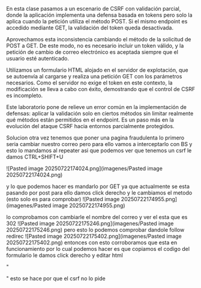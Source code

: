 En esta clase pasamos a un escenario de CSRF con validación parcial, donde la aplicación implementa una defensa basada en tokens pero solo la aplica cuando la petición utiliza el método POST. Si el mismo endpoint es accedido mediante GET, la validación del token queda desactivada.

Aprovechamos esta inconsistencia cambiando el método de la solicitud de POST a GET. De este modo, no es necesario incluir un token válido, y la petición de cambio de correo electrónico es aceptada siempre que el usuario esté autenticado.

Utilizamos un formulario HTML alojado en el servidor de explotación, que se autoenvía al cargarse y realiza una petición GET con los parámetros necesarios. Como el servidor no exige el token en este contexto, la modificación se lleva a cabo con éxito, demostrando que el control de CSRF es incompleto.

Este laboratorio pone de relieve un error común en la implementación de defensas: aplicar la validación solo en ciertos métodos sin limitar realmente qué métodos están permitidos en el endpoint. Es un paso más en la evolución del ataque CSRF hacia entornos parcialmente protegidos.

Solucion
otra vez tenemos que poner una pagina fraudulenta
lo primero seria cambiar nuestro correo pero para ello vamos a interceptarlo con BS y esto lo mandamos al repeater
asi que podemos ver que tenemos un csrf le damos CTRL+SHIFT+U

![Pasted image 20250722174024.png](imagenes/Pasted image 20250722174024.png)

y lo que podemos hacer es mandarlo por GET ya que actualmente se esta pasando por post para ello damos click derecho y le cambiamos el metodo (esto solo es para comprobar)
![Pasted image 20250722174955.png](imagenes/Pasted image 20250722174955.png)

lo comprobamos con cambiarle el nombre del correo y ver el esta que es 302
![Pasted image 20250722175246.png](imagenes/Pasted image 20250722175246.png)
pero esto lo podemos comprobar dandole follow redirec
![Pasted image 20250722175402.png](imagenes/Pasted image 20250722175402.png)
entonces con esto corroboramos que esta en funcionamiento por lo cual podemos hacer es que copiamos el codigo del formulario le damos click derecho y editar html

"
<form class="login-form" name="change-email-form" action="https://0a4d00880366100380e603ee00cb0090.web-security-academy.net/my-account/change-email" method="GET">
    <input type="hidden" name="email" value="pwned@pwned.com">
</form>

<script>
        document.forms[0].submit();
</script>
"
esto se hace por que el csrf no lo pide
